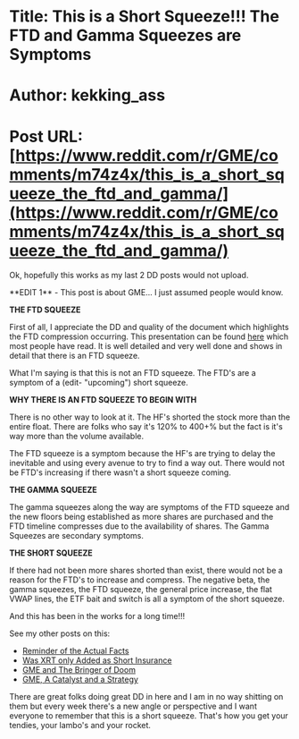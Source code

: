 # Title: This is a Short Squeeze!!! The FTD and Gamma Squeezes are Symptoms
# Author: kekking_ass
# Post URL: [https://www.reddit.com/r/GME/comments/m74z4x/this_is_a_short_squeeze_the_ftd_and_gamma/](https://www.reddit.com/r/GME/comments/m74z4x/this_is_a_short_squeeze_the_ftd_and_gamma/)


Ok, hopefully this works as my last 2 DD posts would not upload.

\*\*EDIT 1\*\* - This post is about GME... I just assumed people would know.

**THE FTD SQUEEZE**

First of all, I appreciate the DD and quality of the document which highlights the FTD compression occurring.  This presentation can be found [here](https://iamnotafinancialadvisor.com/Current-DD/) which most people have read.  It is well detailed and very well done and shows in detail that there is an FTD squeeze.

What I'm saying is that this is not an FTD squeeze.  The FTD's are a symptom of a (edit- "upcoming") short squeeze.

**WHY THERE IS AN FTD SQUEEZE TO BEGIN WITH**

There is no other way to look at it.  The HF's shorted the stock more than the entire float.  There are folks who say it's 120% to 400+% but the fact is it's way more than the volume available.

The FTD squeeze is a symptom because the HF's are trying to delay the inevitable and using every avenue to try to find a way out.  There would not be FTD's increasing if there wasn't a short squeeze coming.

**THE GAMMA SQUEEZE**

The gamma squeezes along the way are symptoms of the FTD squeeze and the new floors being established as more shares are purchased and the FTD timeline compresses due to the availability of shares.  The Gamma Squeezes are secondary symptoms.

**THE SHORT SQUEEZE**

If there had not been more shares shorted than exist, there would not be a reason for the FTD's to increase and compress.  The negative beta, the gamma squeezes, the FTD squeeze, the general price increase, the flat VWAP lines, the ETF bait and switch is all a symptom of the short squeeze.

And this has been in the works for a long time!!!

See my other posts on this:

* [Reminder of the Actual Facts](https://www.reddit.com/r/Wallstreetbetsnew/comments/m4b2jz/gme_reminder_of_the_actual_facts/)
* [Was XRT only Added as Short Insurance](https://www.reddit.com/r/Wallstreetbetsnew/comments/ltsphh/dd_was_gme_only_added_to_xrt_to_be_used_as_short/)
* [GME and The Bringer of Doom](https://www.reddit.com/r/Wallstreetbetsnew/comments/lpar8c/gme_the_bringer_of_doom_and_a_market_crash/)
* [GME, A Catalyst and a Strategy](https://www.reddit.com/r/Wallstreetbetsnew/comments/ljazg6/gme_a_catalyst_and_strategy_gme_day_20210217/)

There are great folks doing great DD in here and I am in no way shitting on them but every week there's a new angle or perspective and I want everyone to remember that this is a short squeeze.  That's how you get your tendies, your lambo's and your rocket.